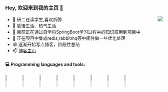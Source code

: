 ### Hey, 欢迎来到我的主页 👋

<img align="right" src="https://github-readme-stats.vercel.app/api?username=ChenSheng6869&show_icons=true&hide_title=true&theme=blue-green" />


- 🔭 研二在读学生,喜欢折腾
- 🤔 感悟生活、热气生活
- 🌱 目前正在通过自学将SpringBoot学习过程中的知识应用到项目中
- 💬 正在项目中集成redis,rabbitmq等中间件做一些优化处理
- 😄 逐渐开始写点博客，阶段性总结
- 📫 [博客主页](https://www.cnblogs.com/csrecord/)

#### :computer: Programming languages and tools:

<code><img width="10%" src="https://www.vectorlogo.zone/logos/java/java-ar21.svg"></code>
<code><img width="10%" src="https://www.vectorlogo.zone/logos/springio/springio-ar21.svg"></code>
<code><img width="10%" src="https://www.vectorlogo.zone/logos/git-scm/git-scm-ar21.svg"></code>
<code><img width="10%" src="https://www.vectorlogo.zone/logos/mysql/mysql-ar21.svg"></code>
<code><img width="10%" src="https://www.vectorlogo.zone/logos/redis/redis-ar21.svg"></code>
<code><img width="10%" src="https://www.vectorlogo.zone/logos/linux/linux-ar21.svg"></code>
<code><img width="10%" src="https://www.vectorlogo.zone/logos/github/github-ar21.svg"></code>
<code><img width="10%" src="https://www.vectorlogo.zone/logos/rabbitmq/rabbitmq-ar21.svg"></code>

